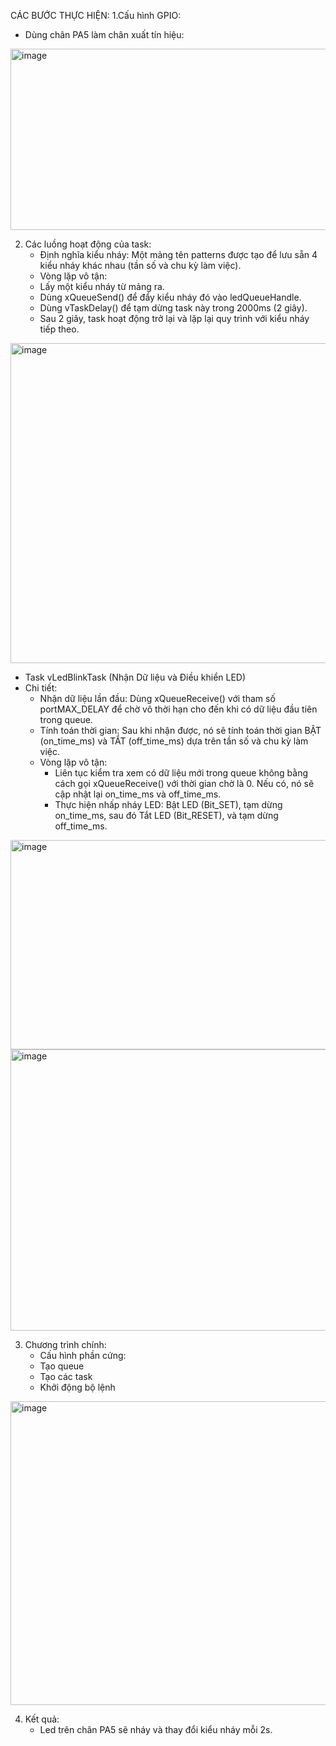 CÁC BƯỚC THỰC HIỆN:
1.Cấu hình GPIO:
  - Dùng chân PA5 làm chân xuất tín hiệu:

<img width="1014" height="290" alt="image" src="https://github.com/user-attachments/assets/e1a23fb0-22c7-4ac4-9d92-6375a9e4810a" />

2. Các luồng hoạt động của task:
     - Định nghĩa kiểu nháy: Một mảng tên patterns được tạo để lưu sẵn 4 kiểu nháy khác nhau (tần số và chu kỳ làm việc).
     - Vòng lặp vô tận:
     - Lấy một kiểu nháy từ mảng ra.
     - Dùng xQueueSend() để đẩy kiểu nháy đó vào ledQueueHandle.
     - Dùng vTaskDelay() để tạm dừng task này trong 2000ms (2 giây).
     - Sau 2 giây, task hoạt động trở lại và lặp lại quy trình với kiểu nháy tiếp theo.
       
<img width="899" height="512" alt="image" src="https://github.com/user-attachments/assets/dbf01228-907d-44ef-bbef-bc67f6a699aa" />


  - Task vLedBlinkTask (Nhận Dữ liệu và Điều khiển LED)
  - Chi tiết:
    + Nhận dữ liệu lần đầu: Dùng xQueueReceive() với tham số portMAX_DELAY để chờ vô thời hạn cho đến khi có dữ liệu đầu tiên trong queue.
    + Tính toán thời gian: Sau khi nhận được, nó sẽ tính toán thời gian BẬT (on_time_ms) và TẮT (off_time_ms) dựa trên tần số và chu kỳ làm việc.
    + Vòng lặp vô tận:
       * Liên tục kiểm tra xem có dữ liệu mới trong queue không bằng cách gọi xQueueReceive() với thời gian chờ là 0. Nếu có, nó sẽ cập nhật lại on_time_ms và off_time_ms.
       * Thực hiện nhấp nháy LED: Bật LED (Bit_SET), tạm dừng on_time_ms, sau đó Tắt LED (Bit_RESET), và tạm dừng off_time_ms.

<img width="905" height="335" alt="image" src="https://github.com/user-attachments/assets/69dfea71-1c34-4447-bfab-44c8377fc064" />

<img width="925" height="450" alt="image" src="https://github.com/user-attachments/assets/85bd58ce-c13b-4d1f-bed3-8a53977ef70a" />

3. Chương trình chính:
   - Cấu hình phần cứng:
   - Tạo queue
   - Tạo các task
   - Khởi động bộ lệnh
  
  <img width="834" height="486" alt="image" src="https://github.com/user-attachments/assets/67fdbd66-d297-48a5-bc68-243b05d68ff3" />

4. Kết quả:
   - Led trên chân PA5 sẽ nháy và thay đổi kiểu nháy mỗi 2s.

